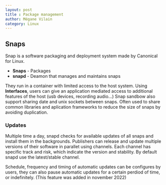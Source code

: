 ```yaml
---
layout: post
title : Package management
author: Mégane Vilain
category: Linux
---
```


## Snaps 
Snap is a software packaging and deployment system made by Canonical for Linux. 

- **Snaps** - Packages
- **snapd** - Deamon that manages and maintains snaps

They run in a container with limited access to the host system. Using **Interfaces**, users can give an application mediated access to additional features of the host (usb devices, recording audio...)
Snap sandbow also support sharing date and unix sockets between snaps. Often used to share common libraries and aplication frameworks to reduce the size of snaps by avoiding duplication.

### Updates
Multiple time a day, snapd checks for available updates of all snaps and install them in the backgrounds.
Publishers can release and update multiple versions of their software in parallet using channels. Each channel has specific track and risk, which indicate the version and stability. By default snapd use the latest/stable channel. 

Schedule, frequency and timing of automatic updates can be configures by users, they can also pause automatic updates for a certain perdiod of time, or indefinitely. (This feature was added in november 2022)
